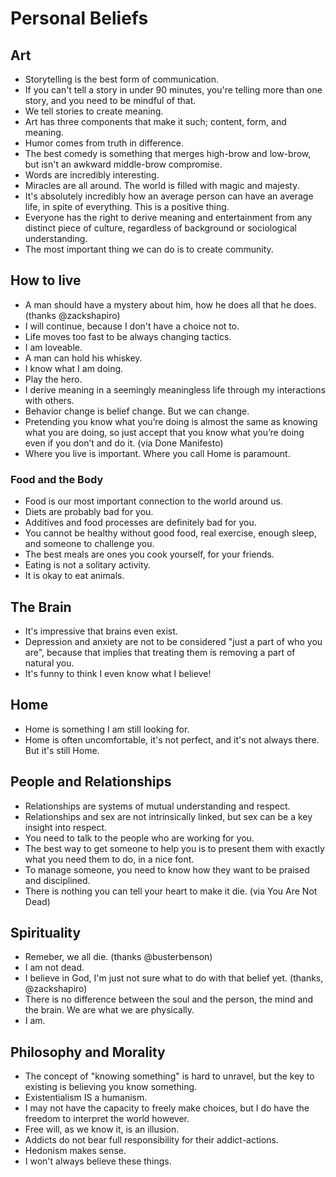 # Personal Beliefs


## Art
* Storytelling is the best form of communication.
* If you can't tell a story in under 90 minutes, you're telling more than one story, and you need to be mindful of that.
* We tell stories to create meaning.
* Art has three components that make it such; content, form, and meaning.
* Humor comes from truth in difference.
* The best comedy is something that merges high-brow and low-brow, but isn't an awkward middle-brow compromise.
* Words are incredibly interesting.
* Miracles are all around. The world is filled with magic and majesty.
* It's absolutely incredibly how an average person can have an average life, in spite of everything. This is a positive thing.
* Everyone has the right to derive meaning and entertainment from any distinct piece of culture, regardless of background or sociological understanding.
* The most important thing we can do is to create community.

## How to live
* A man should have a mystery about him, how he does all that he does. (thanks @zackshapiro)
* I will continue, because I don't have a choice not to.
* Life moves too fast to be always changing tactics.
* I am loveable.
* A man can hold his whiskey.
* I know what I am doing.
* Play the hero.
* I derive meaning in a seemingly meaningless life through my interactions with others.
* Behavior change is belief change. But we can change.
* Pretending you know what you’re doing is almost the same as knowing what you are doing, so just accept that you know what you’re doing even if you don’t and do it. (via Done Manifesto)
* Where you live is important. Where you call Home is paramount.

### Food and the Body
* Food is our most important connection to the world around us.
* Diets are probably bad for you.
* Additives and food processes are definitely bad for you.
* You cannot be healthy without good food, real exercise, enough sleep, and someone to challenge you.
* The best meals are ones you cook yourself, for your friends.
* Eating is not a solitary activity.
* It is okay to eat animals. 

## The Brain
* It's impressive that brains even exist.
* Depression and anxiety are not to be considered "just a part of who you are", because that implies that treating them is removing a part of natural you.
* It's funny to think I even know what I believe!

## Home
* Home is something I am still looking for.
* Home is often uncomfortable, it's not perfect, and it's not always there. But it's still Home.

## People and Relationships
* Relationships are systems of mutual understanding and respect. 
* Relationships and sex are not intrinsically linked, but sex can be a key insight into respect.
* You need to talk to the people who are working for you.
* The best way to get someone to help you is to present them with exactly what you need them to do, in a nice font. 
* To manage someone, you need to know how they want to be praised and disciplined.
* There is nothing you can tell your heart to make it die. (via You Are Not Dead)

## Spirituality
* Remeber, we all die. (thanks @busterbenson)
* I am not dead.
* I believe in God, I'm just not sure what to do with that belief yet. (thanks, @zackshapiro)
* There is no difference between the soul and the person, the mind and the brain. We are what we are physically.
* I am.

## Philosophy and Morality
* The concept of "knowing something" is hard to unravel, but the key to existing is believing you know something.
* Existentialism IS a humanism.
* I may not have the capacity to freely make choices, but I do have the freedom to interpret the world however.
* Free will, as we know it, is an illusion.
* Addicts do not bear full responsibility for their addict-actions.
* Hedonism makes sense.
* I won't always believe these things.
